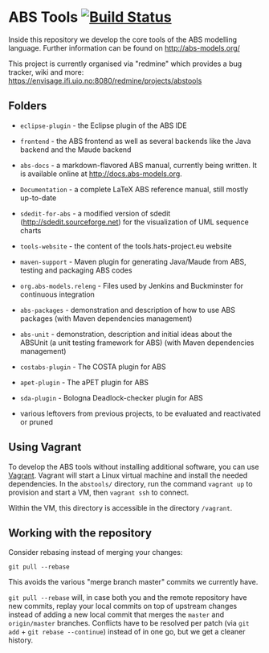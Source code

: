 ABS Tools [![Build Status](https://envisage.ifi.uio.no:8080/jenkins/buildStatus/icon?job=ABS-All-Bucky)](https://envisage.ifi.uio.no:8080/jenkins/job/ABS-All-Bucky)
=========

Inside this repository we develop the core tools of the ABS modelling
language.  Further information can be found on http://abs-models.org/

This project is currently organised via "redmine" which provides a bug
tracker, wiki and more:
https://envisage.ifi.uio.no:8080/redmine/projects/abstools

Folders
-------

* `eclipse-plugin` - the Eclipse plugin of the ABS IDE

* `frontend` - the ABS frontend as well as several backends like the
  Java backend and the Maude backend

* `abs-docs` - a markdown-flavored ABS manual, currently being written.
  It is available online at http://docs.abs-models.org.

* `Documentation` - a complete LaTeX ABS reference manual, still
  mostly up-to-date

* `sdedit-for-abs` - a modified version of sdedit
  (http://sdedit.sourceforge.net) for the visualization of UML sequence
  charts

* `tools-website`  - the content of the tools.hats-project.eu website

* `maven-support` - Maven plugin for generating Java/Maude from ABS,
  testing and packaging ABS codes

* `org.abs-models.releng` - Files used by Jenkins and Buckminster for continuous integration

* `abs-packages` - demonstration and description of how to use ABS
  packages (with Maven dependencies management)

* `abs-unit` - demonstration, description and initial ideas about the
  ABSUnit (a unit testing framework for ABS) (with Maven dependencies
  management)

* `costabs-plugin` - The COSTA plugin for ABS

* `apet-plugin` - The aPET plugin for ABS

* `sda-plugin` - Bologna Deadlock-checker plugin for ABS

* various leftovers from previous projects, to be evaluated and
  reactivated or pruned

Using Vagrant
-------------

To develop the ABS tools without installing additional software, you
can use [Vagrant](https://www.vagrantup.com).  Vagrant will start a
Linux virtual machine and install the needed dependencies.  In the
`abstools/` directory, run the command `vagrant up` to provision and
start a VM, then `vagrant ssh` to connect.

Within the VM, this directory is accessible in the directory `/vagrant`.

Working with the repository
---------------------------

Consider rebasing instead of merging your changes:

    git pull --rebase

This avoids the various "merge branch master" commits we currently
have.

`git pull --rebase` will, in case both you and the remote repository
have new commits, replay your local commits on top of upstream changes
instead of adding a new local commit that merges the `master` and
`origin/master` branches.  Conflicts have to be resolved per patch
(via `git add` + `git rebase --continue`) instead of in one go, but we
get a cleaner history.
